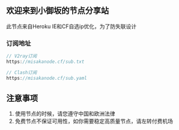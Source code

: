 ## 欢迎来到小御坂的节点分享站

此节点来自Heroku IE和CF自选ip优化，为了防失联设计

### 订阅地址

```javascript
// V2ray订阅
https://misakanode.cf/sub.txt

// Clash订阅
https://misakanode.cf/sub.yaml
```

## 注意事项

1. 使用节点的时候，请您遵守中国和欧洲法律
2. 免费节点不保证可用性，如你需要稳定高质量节点，请左转付费机场
